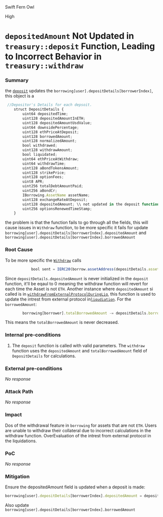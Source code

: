 Swift Fern Owl

High

# `depositedAmount` Not Updated in `treasury::deposit` Function, Leading to Incorrect Behavior in `treasury::withdraw`

### Summary

the [`deposit`](https://github.com/sherlock-audit/2024-11-autonomint/blob/0d324e04d4c0ca306e1ae4d4c65f0cb9d681751b/Blockchain/Blockchian/contracts/Core_logic/Treasury.sol#L154) updates the `borrowing[user].depositDetails[borrowerIndex]`, this object is a 
```javascript
 //Depositor's Details for each depsoit.
    struct DepositDetails {
        uint64 depositedTime;
        uint128 depositedAmountInETH;
        uint128 depositedAmountUsdValue;
        uint64 downsidePercentage;
        uint128 ethPriceAtDeposit;
        uint128 borrowedAmount;
        uint128 normalizedAmount;
        bool withdrawed;
        uint128 withdrawAmount;
        bool liquidated;
        uint64 ethPriceAtWithdraw;
        uint64 withdrawTime;
        uint128 aBondTokensAmount;
        uint128 strikePrice;
        uint128 optionFees;
        uint8 APR;
        uint256 totalDebtAmountPaid;
        uint256 aBondCr;
        IBorrowing.AssetName assetName;
        uint128 exchangeRateAtDeposit;
        uint128 depositedAmount; \\ not updated in the deposit function but used in withdraw
        uint256 optionsRenewedTimeStamp;
    }
```
the problem is that the function fails to go through all the fields, this will cause issues in `Withdraw` function, to be more specific  it fails for update `borrowing[user].depositDetails[borrowerIndex].depositedAmount` and `borrowing[user].depositDetails[borrowerIndex].borrowedAmount`

### Root Cause

To be more specific the [`Withdraw`](https://github.com/sherlock-audit/2024-11-autonomint/blob/0d324e04d4c0ca306e1ae4d4c65f0cb9d681751b/Blockchain/Blockchian/contracts/Core_logic/Treasury.sol#L261) calls 
```javascript
            bool sent = IERC20(borrow.assetAddress(depositDetails.assetName)).transfer(toAddress, depositDetails.depositedAmount - upsideToDeduct);
```
Since `depositDetails.depositedAmount` is never initialized in the `deposit` function, it'll be eqaul to 0 meaning the withdraw function will revert for each time the Asset is not `ETH`. Another instance where `depositedAmount` si called is in [`withdrawFromExternalProtocolDuringLiq`](https://github.com/sherlock-audit/2024-11-autonomint/blob/0d324e04d4c0ca306e1ae4d4c65f0cb9d681751b/Blockchain/Blockchian/contracts/Core_logic/Treasury.sol#L315), this function is used to update the intrest from external protocol in[`liqudiation`](https://github.com/sherlock-audit/2024-11-autonomint/blob/0d324e04d4c0ca306e1ae4d4c65f0cb9d681751b/Blockchain/Blockchian/contracts/Core_logic/borrowLiquidation.sol#L295).
For the `borrowedAmount`:
```javascript
        borrowing[borrower].totalBorrowedAmount -= depositDetails.borrowedAmount;
```
This means the `totalBorrowedAmount` is never decreased. 
### Internal pre-conditions

1. The `deposit` function is called with valid parameters.
The `withdraw` function uses the `depositedAmount` and `totalBorrowedAmount` field of `DepositDetails` for calculations.

### External pre-conditions

_No response_

### Attack Path

_No response_

### Impact

Dos of the withdrawal feature in `borrowing` for assets that are not `ETH`. Users are unable to withdraw their collateral due to incorrect calculations in the withdraw function.
OverEvaluation of the intrest from external protocol in the liquidations.
### PoC

_No response_

### Mitigation

Ensure the depositedAmount field is updated when a deposit is made:
```javascript
borrowing[user].depositDetails[borrowerIndex].depositedAmount = depositingAmount;
```
Also update `borrowing[user].depositDetails[borrowerIndex].borrowedAmount`